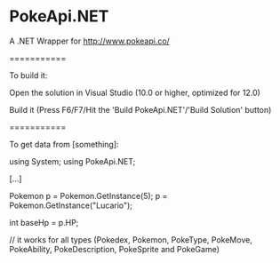 PokeApi.NET
===========

A .NET Wrapper for http://www.pokeapi.co/

===========

To build it:

Open the solution in Visual Studio (10.0 or higher, optimized for 12.0)

Build it (Press F6/F7/Hit the 'Build PokeApi.NET'/'Build Solution' button)

===========

To get data from [something]:

using System;
using PokeApi.NET;

[...]

Pokemon p = Pokemon.GetInstance(5);
p = Pokemon.GetInstance("Lucario");

int baseHp = p.HP;

// it works for all types (Pokedex, Pokemon, PokeType, PokeMove, PokeAbility, PokeDescription, PokeSprite and PokeGame)
